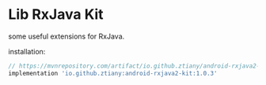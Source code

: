 # Lib RxJava Kit

some useful extensions for RxJava.

installation:

```groovy
// https://mvnrepository.com/artifact/io.github.ztiany/android-rxjava2-kit
implementation 'io.github.ztiany:android-rxjava2-kit:1.0.3'
```

